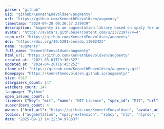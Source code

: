 ```yaml
---
parser: "github"
uid: "github/KennethEnevoldsen/augmenty"
url: "https://github.com/KennethEnevoldsen/augmenty"
timestamp: "2024-04-28 00:36:57.239939"
description: "Augmenty is an augmentation library based on spaCy for augmenting texts."
avatar: "https://avatars.githubusercontent.com/u/23721977?v=4"
repo_url: "https://github.com/KennethEnevoldsen/augmenty"
doi: "https://doi.org/10.5281/zenodo.11002422"
name: "augmenty"
full_name: "KennethEnevoldsen/augmenty"
html_url: "https://github.com/KennethEnevoldsen/augmenty"
created_at: "2021-08-01T13:30:32Z"
updated_at: "2024-04-20T16:45:25Z"
clone_url: "https://github.com/KennethEnevoldsen/augmenty.git"
homepage: "https://kennethenevoldsen.github.io/augmenty/"
size: 6317
stargazers_count: 147
watchers_count: 147
language: "Python"
open_issues_count: 1
license: {"key": "mit", "name": "MIT License", "spdx_id": "MIT", "url": "https://api.github.com/licenses/mit", "node_id": "MDc6TGljZW5zZTEz"}
subscribers_count: 4
owner: {"html_url": "https://github.com/KennethEnevoldsen", "avatar_url": "https://avatars.githubusercontent.com/u/23721977?v=4", "login": "KennethEnevoldsen", "type": "User"}
topics: ["augmentation", "spacy-extension", "spacy", "nlp", "nlproc", "natural-language-processing", "python", "text-classification", "training-data", "text-augmentation", "spacy-nlp"]
date: "2025-09-13 14:22:34.978337"
---
```

